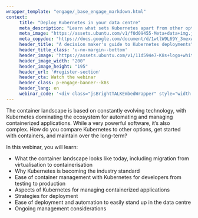 ```yaml
---
wrapper_template: "engage/_base_engage_markdown.html"
context:
     title: "Deploy Kubernetes in your data centre"
     meta_description: "Learn what sets Kubernetes apart from other options and how you can get started"
     meta_image: "https://assets.ubuntu.com/v1/f0d09455-Meta+data+img.jpg"
     meta_copydoc: "https://docs.google.com/document/d/1wtlW9L69Y_3mexwQ38x4ENxOa65X-XUZNUb1bOWpaOI/edit"
     header_title: "A decision maker's guide to Kubernetes deployments"
     header_title_class: 'u-no-margin--bottom'
     header_image: "https://assets.ubuntu.com/v1/11d594e7-K8s+logo+white+outline.svg"
     header_image_width: "200"
     header_image_height: "195"
     header_url: '#register-section'
     header_cta: Watch the webinar
     header_class: p-engage-banner--k8s
     header_lang: en
     webinar_code: '<div class="jsBrightTALKEmbedWrapper" style="width:100%; height:100%; position:relative;background: #ffffff;"><script class="jsBrightTALKEmbedConfig" type="application/json">{ "channelId" : 6793, "language": "en-US", "commId" : 383698, "displayMode" : "standalone", "height" : "auto" }</script><script src="https://www.brighttalk.com/clients/js/player-embed/player-embed.js" class="jsBrightTALKEmbed"></script></div>'
---
```


The container landscape is based on constantly evolving technology, with Kubernetes dominating the ecosystem for automating and managing containerized applications. While a very powerful software, it’s also complex. How do you compare Kubernetes to other options, get started with containers, and maintain over the long-term?

In this webinar, you will learn:

<ul class="p-list">
  <li class="p-list__item is-ticked">What the container landscape looks like today, including migration from virtualisation to containerisation</li>
  <li class="p-list__item is-ticked">Why Kubernetes is becoming the industry standard</li>
  <li class="p-list__item is-ticked">Ease of container management with Kubernetes for developers from testing to production</li>
  <li class="p-list__item is-ticked">Aspects of Kubernetes for managing containerized applications</li>
  <li class="p-list__item is-ticked">Strategies for deployment</li>
  <li class="p-list__item is-ticked">Ease of deployment and automation to easily stand up in the data centre</li>
  <li class="p-list__item is-ticked">Ongoing management considerations</li>
</ul>
